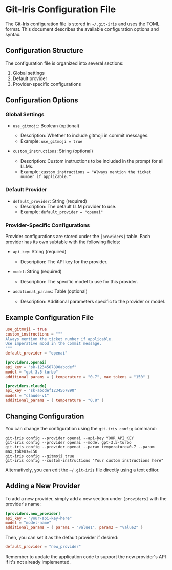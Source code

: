 # Git-Iris Configuration File

The Git-Iris configuration file is stored in `~/.git-iris` and uses the TOML format. This document describes the available configuration options and syntax.

## Configuration Structure

The configuration file is organized into several sections:

1. Global settings
2. Default provider
3. Provider-specific configurations

## Configuration Options

### Global Settings

- `use_gitmoji`: Boolean (optional)
  - Description: Whether to include gitmoji in commit messages.
  - Example: `use_gitmoji = true`

- `custom_instructions`: String (optional)
  - Description: Custom instructions to be included in the prompt for all LLMs.
  - Example: `custom_instructions = "Always mention the ticket number if applicable."`

### Default Provider

- `default_provider`: String (required)
  - Description: The default LLM provider to use.
  - Example: `default_provider = "openai"`

### Provider-Specific Configurations

Provider configurations are stored under the `[providers]` table. Each provider has its own subtable with the following fields:

- `api_key`: String (required)
  - Description: The API key for the provider.

- `model`: String (required)
  - Description: The specific model to use for this provider.

- `additional_params`: Table (optional)
  - Description: Additional parameters specific to the provider or model.

## Example Configuration File

```toml
use_gitmoji = true
custom_instructions = """
Always mention the ticket number if applicable.
Use imperative mood in the commit message.
"""
default_provider = "openai"

[providers.openai]
api_key = "sk-1234567890abcdef"
model = "gpt-3.5-turbo"
additional_params = { temperature = "0.7", max_tokens = "150" }

[providers.claude]
api_key = "sk-abcdef1234567890"
model = "claude-v1"
additional_params = { temperature = "0.8" }
```

## Changing Configuration

You can change the configuration using the `git-iris config` command:

```
git-iris config --provider openai --api-key YOUR_API_KEY
git-iris config --provider openai --model gpt-3.5-turbo
git-iris config --provider openai --param temperature=0.7 --param max_tokens=150
git-iris config --gitmoji true
git-iris config --custom-instructions "Your custom instructions here"
```

Alternatively, you can edit the `~/.git-iris` file directly using a text editor.

## Adding a New Provider

To add a new provider, simply add a new section under `[providers]` with the provider's name:

```toml
[providers.new_provider]
api_key = "your-api-key-here"
model = "model-name"
additional_params = { param1 = "value1", param2 = "value2" }
```

Then, you can set it as the default provider if desired:

```toml
default_provider = "new_provider"
```

Remember to update the application code to support the new provider's API if it's not already implemented.